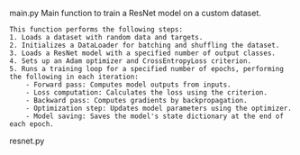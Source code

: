 main.py
Main function to train a ResNet model on a custom dataset.

    This function performs the following steps:
    1. Loads a dataset with random data and targets.
    2. Initializes a DataLoader for batching and shuffling the dataset.
    3. Loads a ResNet model with a specified number of output classes.
    4. Sets up an Adam optimizer and CrossEntropyLoss criterion.
    5. Runs a training loop for a specified number of epochs, performing the following in each iteration:
        - Forward pass: Computes model outputs from inputs.
        - Loss computation: Calculates the loss using the criterion.
        - Backward pass: Computes gradients by backpropagation.
        - Optimization step: Updates model parameters using the optimizer.
        - Model saving: Saves the model's state dictionary at the end of each epoch.

    
resnet.py
